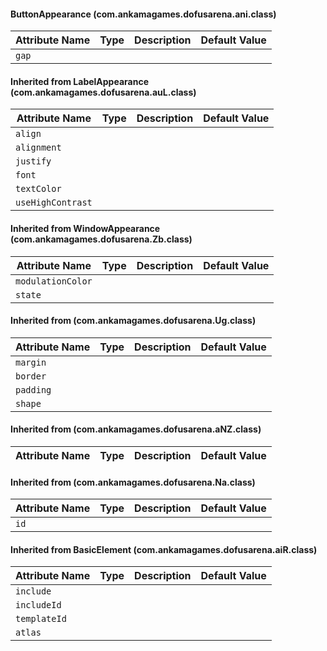 #### ButtonAppearance (com.ankamagames.dofusarena.ani.class)

| Attribute Name | Type | Description | Default Value |
|-----|----|---|---|
|``gap``|        |        |
#### Inherited from LabelAppearance (com.ankamagames.dofusarena.auL.class)

| Attribute Name | Type | Description | Default Value |
|-----|----|---|---|
|``align``|        |        |
|``alignment``|        |        |
|``justify``|        |        |
|``font``|        |        |
|``textColor``|        |        |
|``useHighContrast``|        |        |
#### Inherited from WindowAppearance (com.ankamagames.dofusarena.Zb.class)

| Attribute Name | Type | Description | Default Value |
|-----|----|---|---|
|``modulationColor``|        |        |
|``state``|        |        |
#### Inherited from  (com.ankamagames.dofusarena.Ug.class)

| Attribute Name | Type | Description | Default Value |
|-----|----|---|---|
|``margin``|        |        |
|``border``|        |        |
|``padding``|        |        |
|``shape``|        |        |
#### Inherited from  (com.ankamagames.dofusarena.aNZ.class)

| Attribute Name | Type | Description | Default Value |
|-----|----|---|---|
#### Inherited from  (com.ankamagames.dofusarena.Na.class)

| Attribute Name | Type | Description | Default Value |
|-----|----|---|---|
|``id``|        |        |
#### Inherited from BasicElement (com.ankamagames.dofusarena.aiR.class)

| Attribute Name | Type | Description | Default Value |
|-----|----|---|---|
|``include``|        |        |
|``includeId``|        |        |
|``templateId``|        |        |
|``atlas``|        |        |
